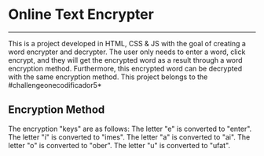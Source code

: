 # Online Text Encrypter
***
This is a project developed in HTML, CSS & JS with the goal of creating a word encrypter and decrypter. The user only needs to enter a word, click encrypt, and they will get the encrypted word as a result through a word encryption method. Furthermore, this encrypted word can be decrypted with the same encryption method.
This project belongs to the #challengeonecodificador5* 

## Encryption Method
The encryption "keys" are as follows:
The letter "e" is converted to "enter".
The letter "i" is converted to "imes".
The letter "a" is converted to "ai".
The letter "o" is converted to "ober".
The letter "u" is converted to "ufat".